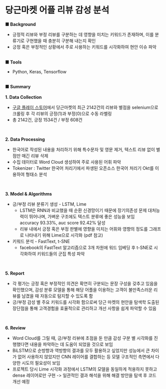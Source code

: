 # 당근마켓 어플 리뷰 감성 분석
**■ Background**
* 긍정적 리뷰와 부정 리뷰를 구분하는 데 영향을 미치는 키워드가 존재하며, 이를 분류기로 구현했을 때 충분히 구분해 내는지 확인
* 긍정 혹은 부정적인 상황에서 주로 사용하는 키워드를 시각화하여 현안 이슈 파악<br><br>

**■ Tools**
* Python, Keras, Tensorflow<br><br>

**■ Summary**<br><br>
**1. Data Collection**
  * [구글 플레이 스토어](https://play.google.com/store/apps/details?id=com.towneers.www&hl=ko&gl=US)에서 당근마켓의 최근 2142건의 리뷰와 별점을 selenium으로 크롤링 후 각 리뷰의 긍정(1)과 부정(0)으로 수동 라벨링
  * 총 2142건, 긍정 1534건 / 부정 608건
<br>

**2. Data Processing**
  * 한국어로 작성된 내용을 처리하기 위해 특수문자 및 영문 제거, 텍스트 리뷰 없이 별점만 매긴 리뷰 삭제
  * 수집 데이터로 Word Cloud 생성하여 주로 사용된 어휘 파악
  * Tokenizer : Twitter 한국어 처리기에서 파생된 오픈소스 한국어 처리기 Okt를 이용하여 형태소 분석
<br>

**3. Model & Algorithms**
  * 긍/부정 리뷰 분류기 생성 - LSTM, Lime
    * LSTM은 RNN과 비교했을 때 순환 신경망이기 때문에 장기의존성 문제 대처능력이 뛰어나며, 가벼운 구조에도 텍스트 분류에 좋은 성능을 보임<br>
      accuracy 93.33%, auc score 92.42% 달성
    * 리뷰 내에서 긍정 혹은 부정 판별에 영향을 미치는 어휘와 영향의 정도를 그래프로 나타내기 위해 Lime으로 시각화 (pdf 참고)
  * 키워드 분석 - FastText, t-SNE
    * facebook의 FastText 알고리즘으로 3개 차원에 워드 임베딩 후 t-SNE로 시각화하여 키워드들의 군집 특성 파악
<br>

**5. Report**
  * 각 평가는 긍정 혹은 부정적인 의견은 확연히 구분되는 문장 구성을 갖추고 있음을 확인했으며, 감성 분류 모델을 통해 해당 어플을 이용하는 고객이 불만족스러운 리뷰를 남겼을 때 자동으로 탐지할 수 있도록 함
  * 긍/부정 감성 별 주요 키워드를 시각화 함으로써 당근 마켓의 현안을 탐색학 도출된 장단점을 통해 고객경험을 효율적으로 관리하고 개선 사항을 쉽게 파악할 수 있음
<br>

**6. Review**
  * Word Cloud를 그릴 때, 긍/부정 리뷰에 초점을 둔 만큼 감성 구분 별 시각화를 진행했다면 내용을 파악하는 데 도움이 되었을 것으로 보임
  * BiLSTM으로 순방향과 역방향의 결과를 모두 활용하고 싶었지만 성능에서 큰 차이가 없어 사용하지 않았지만 CNN 레이어를 결합하는 등 모델 구조적인 측면에서 다양한 시도의 필요성이 보임
  * 프로젝트 당시 Lime 시각화 과정에서 LSTM의 모델을 동일하게 적용하지 못하고 dense 레이어로만 구현 -> 일관적인 결과 해석을 위해 해결 방안을 탐색 후 코드 개선 예정
<br><br>

